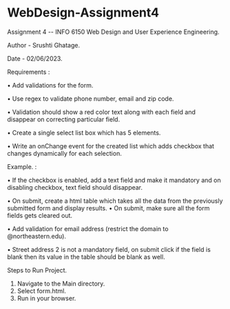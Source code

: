 # WebDesign-Assignment4
Assignment 4 -- INFO 6150 Web Design and User Experience Engineering.   

Author - Srushti Ghatage.   

Date -  02/06/2023.    
   
   Requirements :   
   
•	Add validations for the form.  

•	Use regex to validate phone number, email and zip code.   

•	Validation should show a red color text along with each field and disappear on correcting particular field.   

•	Create a single select list box which has 5 elements.   

•	Write an onChange event for the created list which adds checkbox that changes dynamically for each selection.   

Example. :   

  
•	If the checkbox is enabled, add a text field and make it mandatory and on disabling checkbox, text field should disappear.   

•	On submit, create a html table which takes all the data from the previously submitted form and display results. 
•	On submit, make sure all the form fields gets cleared out.   

•	Add validation for email address (restrict the domain to @northeastern.edu).   

•	Street address 2 is not a mandatory field, on submit click if the field is blank then its value in the table should be blank as well.   


Steps to Run Project.   
1.  Navigate to the Main directory.  
2.  Select form.html.  
3.  Run in your browser.  

